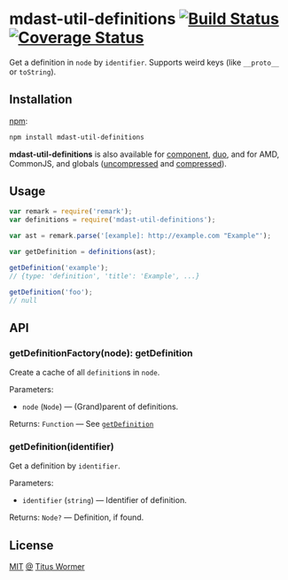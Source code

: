 # mdast-util-definitions [![Build Status](https://img.shields.io/travis/wooorm/mdast-util-definitions.svg)](https://travis-ci.org/wooorm/mdast-util-definitions) [![Coverage Status](https://img.shields.io/codecov/c/github/wooorm/mdast-util-definitions.svg)](https://codecov.io/github/wooorm/mdast-util-definitions)

Get a definition in `node` by `identifier`. Supports weird keys (like
`__proto__` or `toString`).

## Installation

[npm](https://docs.npmjs.com/cli/install):

```bash
npm install mdast-util-definitions
```

**mdast-util-definitions** is also available for [component](https://github.com/componentjs/component), [duo](http://duojs.org/#getting-started),
and for AMD, CommonJS, and globals ([uncompressed](mdast-util-definitions.js)
and [compressed](mdast-util-definitions.min.js)).

## Usage

```js
var remark = require('remark');
var definitions = require('mdast-util-definitions');

var ast = remark.parse('[example]: http://example.com "Example"');

var getDefinition = definitions(ast);

getDefinition('example');
// {type: 'definition', 'title': 'Example', ...}

getDefinition('foo');
// null
```

## API

### getDefinitionFactory(node): getDefinition

Create a cache of all `definition`s in `node`.

Parameters:

*   `node` (`Node`) — (Grand)parent of definitions.

Returns: `Function` — See [`getDefinition`](#getdefinitionidentifier)

### getDefinition(identifier)

Get a definition by `identifier`.

Parameters:

*   `identifier` (`string`) — Identifier of definition.

Returns: `Node?` — Definition, if found.

## License

[MIT](LICENSE) [@](https://github.com/) [Titus Wormer](http://wooorm.com)
